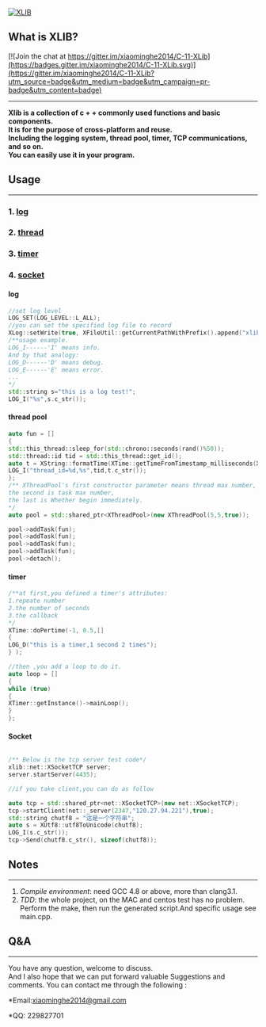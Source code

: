 
[![XLIB](https://travis-ci.org/xiaominghe2014/C-11-XLib.svg)](https://travis-ci.org/xiaominghe2014/C-11-XLib)
## What is XLIB?

[![Join the chat at https://gitter.im/xiaominghe2014/C-11-XLib](https://badges.gitter.im/xiaominghe2014/C-11-XLib.svg)](https://gitter.im/xiaominghe2014/C-11-XLib?utm_source=badge&utm_medium=badge&utm_campaign=pr-badge&utm_content=badge)

---
**Xlib is a collection of c + + commonly used functions and basic components.   
It is for the purpose of cross-platform and reuse.   
Including the logging system, thread pool, timer, TCP communications, and so on.  
You can easily use it in your program.**

## Usage
---

### 1. [log](#log)
### 2. [thread](#thread)
### 3. [timer](#timer)
### 4. [socket](#socket)

<h4 id='log'>log </h4>

```C++
//set log level
LOG_SET(LOG_LEVEL::L_ALL); 
//you can set the specified log file to record
XLog::setWrite(true, XFileUtil::getCurrentPathWithPrefix().append("xliblog"));
/**usage example.
LOG_I------'I' means info. 
And by that analogy:
LOG_D------'D' means debug.
LOG_E------'E' means error.
...
*/
std::string s="this is a log test!";
LOG_I("%s",s.c_str());

```
<h4 id='thread'> thread pool</h4>

```C++
auto fun = []
{
std::this_thread::sleep_for(std::chrono::seconds(rand()%50));
std::thread::id tid = std::this_thread::get_id();
auto t = XString::formatTime(XTime::getTimeFromTimestamp_milliseconds(XTime::getTimestamp_milliseconds(),8),TIME_F::T_DEFAULT);
LOG_I("thread_id=%d,%s",tid,t.c_str());
};
/** XThreadPool's first constructor parameter means thread max number,
the second is task max number,
the last is Whether begin immediately.
*/
auto pool = std::shared_ptr<XThreadPool>(new XThreadPool(5,5,true));

pool->addTask(fun);
pool->addTask(fun);
pool->addTask(fun);
pool->addTask(fun);
pool->detach();
```
<h4 id='timer'>timer</h4>

```C++
/**at first,you defined a timer's attributes:
1.repeate number
2.the number of seconds 
3.the callback
*/
XTime::doPertime(-1, 0.5,[]
{
LOG_D("this is a timer,1 second 2 times");
} );

//then ,you add a loop to do it.
auto loop = []
{
while (true)
{
XTimer::getInstance()->mainLoop();
}
};
```

<h4 id='socket'> Socket</h4>

```C++

/** Below is the tcp server test code*/
xlib::net::XSocketTCP server;
server.startServer(4435);

//if you take client,you can do as follow

auto tcp = std::shared_ptr<net::XSocketTCP>(new net::XSocketTCP);
tcp->startClient(net::_server(2347,"120.27.94.221"),true);
std::string chutf8 = "这是一个字符串";
auto s = XUtf8::utf8ToUnicode(chutf8);
LOG_I(s.c_str());
tcp->Send(chutf8.c_str(), sizeof(chutf8));
```
## Notes
---
1. *Compile environment*: need GCC 4.8 or above, more than clang3.1.     
2. *TDD*: the whole project, on the MAC and centos test has no problem. Perform the make, then run the generated script.And specific usage see main.cpp.

## Q&A
---
You have any question, welcome to discuss.  
And I also hope that we can put forward valuable Suggestions and comments. You can contact me through the following :

 *Email:xiaominghe2014@gmail.com  

 *QQ: 229827701

